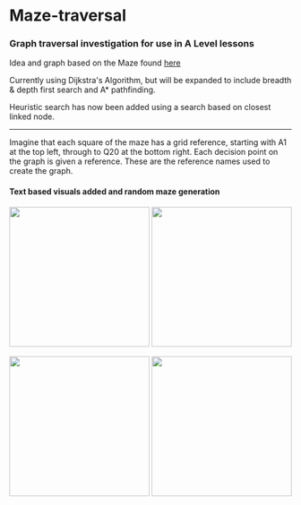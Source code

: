 # Maze-traversal
### Graph traversal investigation for use in A Level lessons

Idea and graph based on the Maze found [here](https://www.reddit.com/r/dataisbeautiful/comments/7b7aa0/visualizing_the_depthfirst_search_recursive/)

Currently using Dijkstra's Algorithm, but will be expanded to include breadth & depth first search and A* pathfinding.

Heuristic search has now been added using a search based on closest linked node.

-----------------------

Imagine that each square of the maze has a grid reference, starting with A1 at the top left, through to Q20 at the bottom right. Each decision point on the graph is given a reference. These are the reference names used to create the graph. 

#### Text based visuals added and random maze generation

<img src="https://s3.eu-west-2.amazonaws.com/neil-oliver-github/Maze/maze-1.jpg" width="250"> <img src="https://s3.eu-west-2.amazonaws.com/neil-oliver-github/Maze/maze-1-solved.jpg" width="250">

<img src="https://s3.eu-west-2.amazonaws.com/neil-oliver-github/Maze/maze-2.jpg" width="250"> <img src="https://s3.eu-west-2.amazonaws.com/neil-oliver-github/Maze/maze-2-solved.jpg" width="250">
